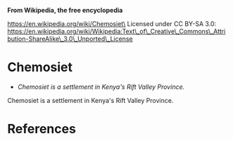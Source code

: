 **From Wikipedia, the free encyclopedia**

https://en.wikipedia.org/wiki/Chemosiet\
Licensed under CC BY-SA 3.0:\
https://en.wikipedia.org/wiki/Wikipedia:Text\_of\_Creative\_Commons\_Attribution-ShareAlike\_3.0\_Unported\_License

Chemosiet
=========

-   *Chemosiet is a settlement in Kenya's Rift Valley Province.*

Chemosiet is a settlement in Kenya's Rift Valley Province.

References
==========
